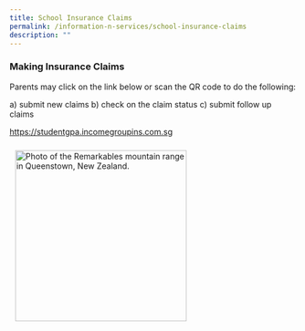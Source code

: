 ```yaml
---
title: School Insurance Claims
permalink: /information-n-services/school-insurance-claims
description: ""
---
```

### Making Insurance Claims

Parents may click on the link below or scan the QR code to do the following:

a) submit new claims
b) check on the claim status
c) submit follow up claims


https://studentgpa.incomegroupins.com.sg


<!-- Codes by HTML.am -->

<!-- CSS Code -->
<style type="text/css">
img.GeneratedImage {
width:300px;height:300px;margin:10px;border-width:0px;border-color:#000000;border-style:solid;
}
</style>

<!-- HTML Code -->
<img class="GeneratedImage" alt="Photo of the Remarkables mountain range in Queenstown, New Zealand." src="https://angsanapri.moe.edu.sg/qql/slot/u167/school_information/School%20Insurance%20Claims%202022.png">
